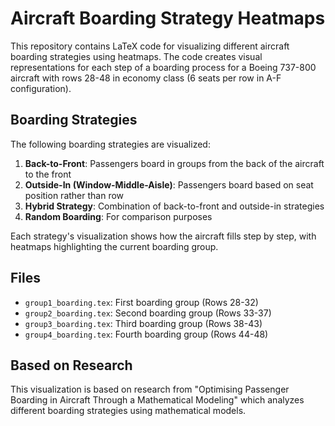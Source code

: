 # Aircraft Boarding Strategy Heatmaps

This repository contains LaTeX code for visualizing different aircraft boarding strategies using heatmaps. The code creates visual representations for each step of a boarding process for a Boeing 737-800 aircraft with rows 28-48 in economy class (6 seats per row in A-F configuration).

## Boarding Strategies

The following boarding strategies are visualized:

1. **Back-to-Front**: Passengers board in groups from the back of the aircraft to the front
2. **Outside-In (Window-Middle-Aisle)**: Passengers board based on seat position rather than row
3. **Hybrid Strategy**: Combination of back-to-front and outside-in strategies
4. **Random Boarding**: For comparison purposes

Each strategy's visualization shows how the aircraft fills step by step, with heatmaps highlighting the current boarding group.

## Files

- `group1_boarding.tex`: First boarding group (Rows 28-32)
- `group2_boarding.tex`: Second boarding group (Rows 33-37)
- `group3_boarding.tex`: Third boarding group (Rows 38-43)
- `group4_boarding.tex`: Fourth boarding group (Rows 44-48)

## Based on Research

This visualization is based on research from "Optimising Passenger Boarding in Aircraft Through a Mathematical Modeling" which analyzes different boarding strategies using mathematical models.